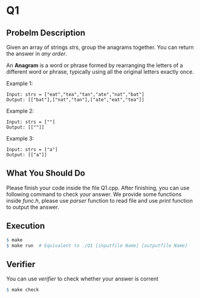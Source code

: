 # Q1
## Probelm Description
Given an array of strings *strs*, group the anagrams together. You can return the answer in *any order*.

An **Anagram** is a word or phrase formed by rearranging the letters of a different word or phrase, typically using all the original letters exactly once.

Example 1:

    Input: strs = ["eat","tea","tan","ate","nat","bat"]
    Output: [["bat"],["nat","tan"],["ate","eat","tea"]]

Example 2:

    Input: strs = [""]
    Output: [[""]]

Example 3:

    Input: strs = ["a"]
    Output: [["a"]]

## What You Should Do

Please finish your code inside the file Q1.cpp. After finishing, you can use following command to check your answer.
We provide some functions inside *func.h*, please use *parser* function to read file and use *print* function to output the answer.

## Execution

```makefile
$ make
$ make run  # Equivalent to ./Q1 [inputfile Name] [outputfile Name]
```

## Verifier
You can use *verifier* to check whether your answer is corrent
```makefile
$ make check
```